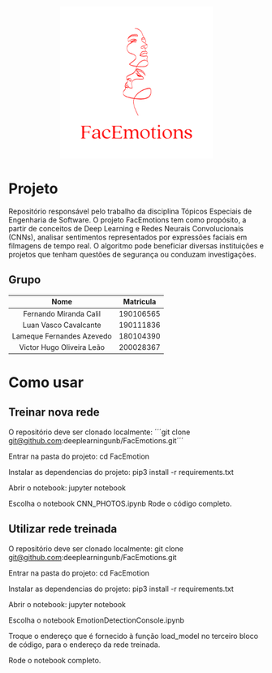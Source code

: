 <p align="center">
  <img width="300" src="FacEmotions.png">
</p>

# Projeto

Repositório responsável pelo trabalho da disciplina Tópicos Especiais de Engenharia de Software. O projeto FacEmotions tem como propósito, a partir de conceitos de Deep Learning e Redes Neurais Convolucionais (CNNs), analisar sentimentos representados por expressões faciais em filmagens de tempo real. O algoritmo pode beneficiar diversas instituições e projetos que tenham questões de segurança ou conduzam investigações.


## Grupo

|Nome | Matricula |
|:---:|:---:|
|Fernando Miranda Calil| 190106565|
|Luan Vasco Cavalcante| 190111836|
|Lameque Fernandes Azevedo | 180104390 |
| Victor Hugo Oliveira Leão | 200028367 |


# Como usar

## Treinar nova rede

O repositório deve ser clonado localmente:
´´´git clone git@github.com:deeplearningunb/FacEmotions.git´´´
  
Entrar na pasta do projeto:
  cd FacEmotion

Instalar as dependencias do projeto:
  pip3 install -r requirements.txt

Abrir o notebook:
  jupyter notebook
  
Escolha o notebook CNN_PHOTOS.ipynb
Rode o código completo.

## Utilizar rede treinada

O repositório deve ser clonado localmente:
  git clone git@github.com:deeplearningunb/FacEmotions.git
  
Entrar na pasta do projeto:
  cd FacEmotion

Instalar as dependencias do projeto:
  pip3 install -r requirements.txt
  
Abrir o notebook:
  jupyter notebook
  
Escolha o notebook EmotionDetectionConsole.ipynb

Troque o endereço que é fornecido à função load_model no terceiro bloco de código, para o endereço da rede treinada.

Rode o notebook completo.
